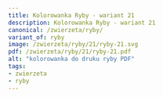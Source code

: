 ```yaml
---
title: Kolorowanka Ryby - wariant 21
description: Kolorowanka Ryby - wariant 21
canonical: /zwierzeta/ryby/
variant_of: ryby
image: /zwierzeta/ryby/21/ryby-21.svg
pdf: /zwierzeta/ryby/21/ryby-21.pdf
alt: "kolorowanka do druku ryby PDF"
tags:
- zwierzeta
- ryby
---
```

